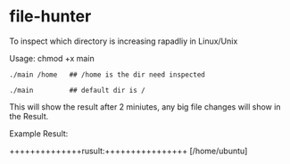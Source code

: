 # file-hunter
To inspect which directory is increasing rapadliy in Linux/Unix

Usage:
    chmod +x main
    
    ./main /home   ## /home is the dir need inspected
    
    ./main         ## default dir is /



This will show the result after 2 miniutes, any big file changes will show in the Result.


Example Result:

++++++++++++++rusult:++++++++++++++++
[/home/ubuntu]
